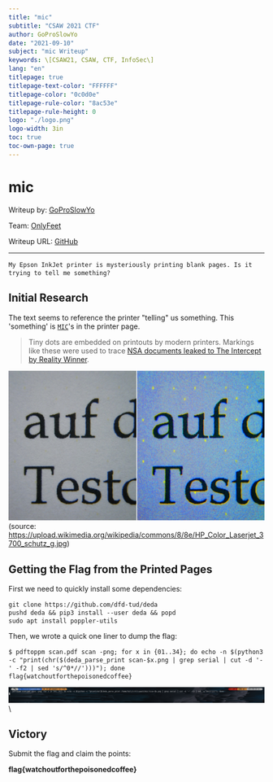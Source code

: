 ```yaml
---
title: "mic"
subtitle: "CSAW 2021 CTF"
author: GoProSlowYo
date: "2021-09-10"
subject: "mic Writeup"
keywords: \[CSAW21, CSAW, CTF, InfoSec\]
lang: "en"
titlepage: true
titlepage-text-color: "FFFFFF"
titlepage-color: "0c0d0e"
titlepage-rule-color: "8ac53e"
titlepage-rule-height: 0
logo: "./logo.png"
logo-width: 3in
toc: true
toc-own-page: true
---
```


# mic

Writeup by: [GoProSlowYo](https://github.com/GoProSlowYo)

Team: [OnlyFeet](https://ctftime.org/team/144644)

Writeup URL: [GitHub](https://infosecstreams.github.io/csaw21/mic/)

----

```text
My Epson InkJet printer is mysteriously printing blank pages. Is it trying to tell me something?
```

## Initial Research

The text seems to reference the printer "telling" us something. This 'something' is [`MIC`](https://en.wikipedia.org/wiki/Machine_Identification_Code)'s in the printer page.

> Tiny dots are embedded on printouts by modern printers. Markings like these were used to trace [NSA documents leaked to The Intercept by Reality Winner](http://www.bbc.com/future/story/20170607-why-printers-add-secret-tracking-dots).

![Yellow Dots: tiny yellow dots on the print-out representing the hidden code of an HP Color LaserJet 3700.](./HP_Color_Laserjet_3700_schutz_g.jpg) (source: https://upload.wikimedia.org/wikipedia/commons/8/8e/HP_Color_Laserjet_3700_schutz_g.jpg)

## Getting the Flag from the Printed Pages

First we need to quickly install some dependencies:

```shell
git clone https://github.com/dfd-tud/deda
pushd deda && pip3 install --user deda && popd
sudo apt install poppler-utils
```

Then, we wrote a quick one liner to dump the flag:

```shell
$ pdftoppm scan.pdf scan -png; for x in {01..34}; do echo -n $(python3 -c "print(chr($(deda_parse_print scan-$x.png | grep serial | cut -d '-' -f2 | sed 's/^0*//')))"); done
flag{watchoutforthepoisonedcoffee}
```

![Solve Animation](./solve.gif)\

## Victory

Submit the flag and claim the points:

**flag{watchoutforthepoisonedcoffee}**
